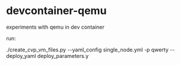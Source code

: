 # devcontainer-qemu
experiments with qemu in dev container

run:

  ./create_cvp_vm_files.py --yaml_config single_node.yml -p qwerty --deploy_yaml deploy_parameters.y
